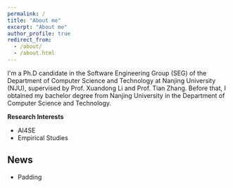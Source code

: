 ```yaml
---
permalink: /
title: "About me"
excerpt: "About me"
author_profile: true
redirect_from: 
  - /about/
  - /about.html
---
```


I'm a Ph.D candidate in the Software Engineering Group (SEG) of the Department of Computer Science and Technology at Nanjing University (NJU), supervised by Prof. Xuandong Li and Prof. Tian Zhang. Before that, I obtained my bachelor degree from Nanjing University in the Department of Computer Science and Technology.

**Research Interests**
- AI4SE
- Empirical Studies

News
------
- Padding
